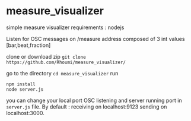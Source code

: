 # measure_visualizer

simple measure visualizer
requirements : nodejs

Listen for OSC messages on /measure address composed of 3 int values [bar,beat,fraction]

clone or download zip 
`git clone https://github.com/Rhoumi/measure_visualizer/`

go to the directory
`cd measure_visualizer`
run 
```
npm install
node server.js
```

you can change your local port OSC listening and server running port in `server.js` file. By default : receiving on localhost:9123 sending on localhost:3000.
